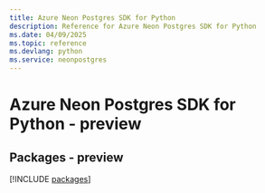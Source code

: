 ```yaml
---
title: Azure Neon Postgres SDK for Python
description: Reference for Azure Neon Postgres SDK for Python
ms.date: 04/09/2025
ms.topic: reference
ms.devlang: python
ms.service: neonpostgres
---
```

# Azure Neon Postgres SDK for Python - preview
## Packages - preview
[!INCLUDE [packages](neon-postgres-index.md)]